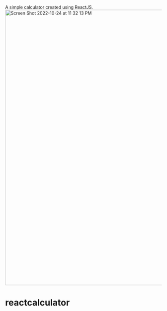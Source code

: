 A simple calculator created using ReactJS. 
<img width="884" alt="Screen Shot 2022-10-24 at 11 32 13 PM" src="https://user-images.githubusercontent.com/68624936/197676060-6a7333c4-6a0a-424c-aed2-0bd4cb537188.png">
# reactcalculator
